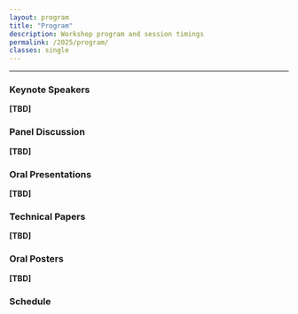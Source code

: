 ```yaml
---
layout: program
title: "Program"
description: Workshop program and session timings
permalink: /2025/program/
classes: single
---
```


<hr>

### Keynote Speakers
>
**[TBD]**

### Panel Discussion
>
**[TBD]**

### Oral Presentations 
>
**[TBD]**

### Technical Papers
>
**[TBD]**

### Oral Posters
>
**[TBD]**

### Schedule